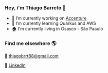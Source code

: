 ### Hey, i'm Thiago Barreto 👋

- 🔭 I’m currently working on [Accenture](https://www.accenture.com/br-pt)
- 🌱 I’m currently learning Quarkus and AWS
- :house:	I'm currently living in Osasco - São Paaulo


### Find me elsewhere 🌎

:email: thiagobrrt88@gmail.com

💼 [LinkedIn](https://www.linkedin.com/in/thiago-barreto-920820a6/)
